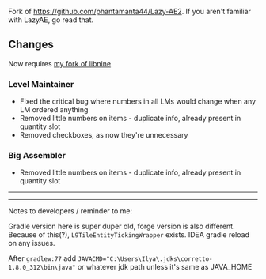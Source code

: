 Fork of https://github.com/phantamanta44/Lazy-AE2. If you aren't familiar with LazyAE, go read that.

## Changes

Now requires [my fork of libnine](https://github.com/IGalat/libnine)

### Level Maintainer

- Fixed the critical bug where numbers in all LMs would change when any LM ordered anything
- Removed little numbers on items - duplicate info, already present in quantity slot
- Removed checkboxes, as now they're unnecessary


### Big Assembler

- Removed little numbers on items - duplicate info, already present in quantity slot

---

---

Notes to developers / reminder to me:

Gradle version here is super duper old, forge version is also different.
Because of this(?), `L9TileEntityTickingWrapper` exists.
IDEA gradle reload on any issues.

After `gradlew:77` add `JAVACMD="C:\Users\Ilya\.jdks\corretto-1.8.0_312\bin\java"` 
or whatever jdk path unless it's same as JAVA_HOME